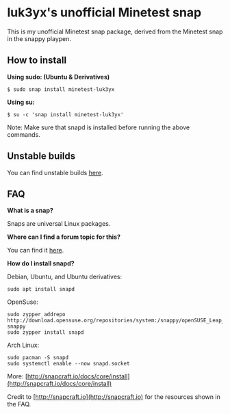 # luk3yx's unofficial Minetest snap
This is my unofficial Minetest snap package, derived from the Minetest snap in the snappy playpen.

## How to install
**Using sudo: (Ubuntu & Derivatives)**
~~~
$ sudo snap install minetest-luk3yx
~~~

**Using su:**
~~~
$ su -c 'snap install minetest-luk3yx'
~~~


Note: Make sure that snapd is installed before running the above commands.

## Unstable builds
You can find unstable builds [here](https://github.com/luk3yx/minetest-luk3yx-dev).

## FAQ
**What is a snap?**

Snaps are universal Linux packages.

**Where can I find a forum topic for this?**

You can find it [here](https://forum.minetest.net/viewtopic.php?f=42&t=16088).

**How do I install snapd?**

Debian, Ubuntu, and Ubuntu derivatives:
~~~
sudo apt install snapd
~~~


OpenSuse:
~~~
sudo zypper addrepo http://download.opensuse.org/repositories/system:/snappy/openSUSE_Leap_42.2/ snappy
sudo zypper install snapd
~~~


Arch Linux:
~~~
sudo pacman -S snapd
sudo systemctl enable --now snapd.socket
~~~


More:
[http://snapcraft.io/docs/core/install](http://snapcraft.io/docs/core/install)

Credit to [http://snapcraft.io](http://snapcraft.io) for the resources shown in the FAQ.
